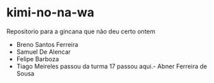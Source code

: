 # kimi-no-na-wa
Repositorio para a gincana que não deu certo ontem

- Breno Santos Ferreira
- Samuel De Alencar
- Felipe Barboza
- Tiago Meireles passou da turma 17 passou aqui.- Abner Ferreira de Sousa
